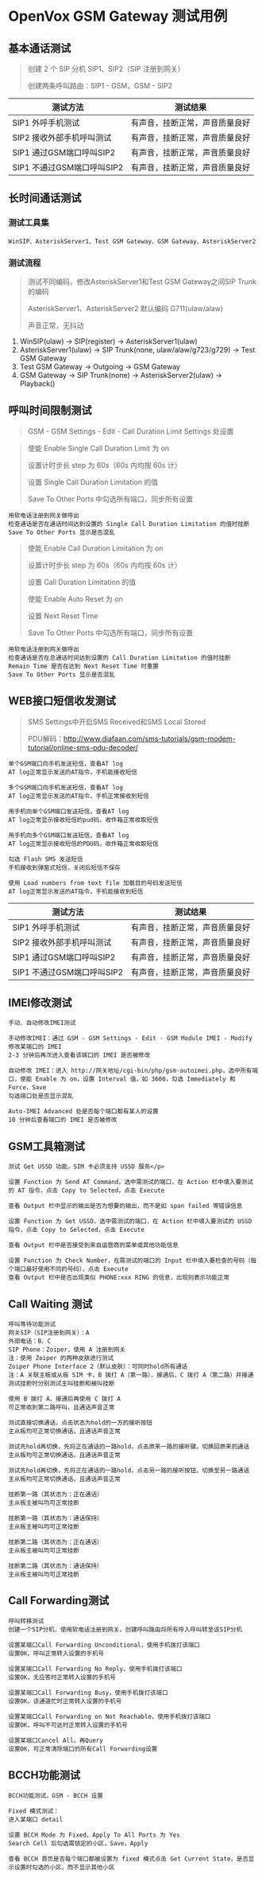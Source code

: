 # OpenVox GSM Gateway 测试用例

## 基本通话测试

> 创建 2 个 SIP 分机 SIP1、SIP2（SIP 注册到网关）
> 
> 创建两条呼叫路由：SIP1 - GSM，GSM - SIP2

| 测试方法					| 测试结果					 |
| ------------------------- | -------------------------- |
| SIP1 外呼手机测试			| 有声音，挂断正常，声音质量良好 |
| SIP2 接收外部手机呼叫测试	| 有声音，挂断正常，声音质量良好 |
| SIP1 通过GSM端口呼叫SIP2	| 有声音，挂断正常，声音质量良好 |
| SIP1 不通过GSM端口呼叫SIP2	| 有声音，挂断正常，声音质量良好 |

## 长时间通话测试

### 测试工具集

	WinSIP、AsteriskServer1、Test GSM Gateway、GSM Gateway、AsteriskServer2

### 测试流程

> 测试不同编码，修改AsteriskServer1和Test GSM Gateway之间SIP Trunk的编码
> 
> AsteriskServer1、AsteriskServer2 默认编码 G711(ulaw/alaw)
> 
> 声音正常，无抖动

1. WinSIP(ulaw) -> SIP(register) -> AsteriskServer1(ulaw)
2. AsteriskServer1(ulaw) -> SIP Trunk(none, ulaw/alaw/g723/g729) -> Test GSM Gateway
3. Test GSM Gateway -> Outgoing -> GSM Gateway
4. GSM Gateway -> SIP Trunk(none) -> AsteriskServer2(ulaw) -> Playback()

## 呼叫时间限制测试

> GSM - GSM Settings - Edit - Call Duration Limit Settings 处设置

> 使能 Enable Single Call Duration Limit 为 on
> 
> 设置计时步长 step 为 60s（60s 内均按 60s 计）
> 
> 设置 Single Call Duration Limitation 的值
> 
> Save To Other Ports 中勾选所有端口，同步所有设置

	用软电话注册到网关做呼出
	检查通话是否在通话时间达到设置的 Single Call Duration Limitation 的值时挂断
	Save To Other Ports 显示是否混乱

> 使能 Enable Call Duration Limitation 为 on
> 
> 设置计时步长 step 为 60s（60s 内均按 60s 计）
> 
> 设置 Call Duration Limitation 的值
> 
> 使能 Enable Auto Reset 为 on
> 
> 设置 Next Reset Time
> 
> Save To Other Ports 中勾选所有端口，同步所有设置

	用软电话注册到网关做呼出
	检查通话是否在总通话时间达到设置的 Call Duration Limitation 的值时挂断
	Remain Time 是否在达到 Next Reset Time 时重置
	Save To Other Ports 显示是否混乱

## WEB接口短信收发测试

> SMS Settings中开启SMS Received和SMS Local Stored
> 
> PDU解码：http://www.diafaan.com/sms-tutorials/gsm-modem-tutorial/online-sms-pdu-decoder/
	
	单个GSM端口向手机发送短信，查看AT log
	AT log正常显示发送的AT指令，手机能接收短信
	
	多个GSM端口向手机发送短信，查看AT log
	AT log正常显示发送的AT指令，手机正常接收到短信
	
	用手机向单个GSM端口发送短信，查看AT log
	AT log正常显示接收短信的pud码，收件箱正常收取短信
	
	用手机向多个GSM端口发送短信，查看AT log
	AT log正常显示接收短信的PDU码，收件箱正常收取短信
	
	勾选 Flash SMS 发送短信
	手机接收到弹窗式短信，关闭后短信不保存
	
	使用 Load numbers from text file 加载目的号码发送短信
	AT log正常显示发送的AT指令，手机能接收到短信


| 测试方法					| 测试结果					 |
| ------------------------- | -------------------------- |
| SIP1 外呼手机测试			| 有声音，挂断正常，声音质量良好 |
| SIP2 接收外部手机呼叫测试	| 有声音，挂断正常，声音质量良好 |
| SIP1 通过GSM端口呼叫SIP2	| 有声音，挂断正常，声音质量良好 |
| SIP1 不通过GSM端口呼叫SIP2	| 有声音，挂断正常，声音质量良好 |

## IMEI修改测试

	手动、自动修改IMEI测试
	
	手动修改IMEI：通过 GSM - GSM Settings - Edit - GSM Module IMEI - Modify 修改某端口的 IMEI
	2-3 分钟后再次进入查看该端口的 IMEI 是否被修改
	
	自动修改 IMEI：进入 http://网关地址/cgi-bin/php/gsm-autoimei.php，选中所有端口，使能 Enable 为 on，设置 Interval 值，如 3600，勾选 Immediately 和 Force，Save
	勾选端口处是否显示混乱
	
	Auto-IMEI Advanced 处是否每个端口都有某人的设置
	10 分钟后查看端口的 IMEI 是否被修改

## GSM工具箱测试

	测试 Get USSD 功能，SIM 卡必须支持 USSD 服务</p>

	设置 Function 为 Send AT Command，选中需测试的端口，在 Action 栏中填入要测试的 AT 指令，点击 Copy to Selected，点击 Execute
	
	查看 Output 栏中显示的输出是否为想要的输出，而不是如 span failed 等错误信息
	
	设置 Function 为 Get USSD，选中需测试的端口，在 Action 栏中填入要测试的 USSD 指令，点击 Copy to Selected，点击 Execute
	
	查看 Output 栏中是否接受到来自运营商的菜单或其他功能信息
	
	设置 Function 为 Check Number，在需测试的端口的 Input 栏中填入要检查的号码（每个端口最好使用不同的号码），点击 Execute
	查看 Output 栏中是否出现类似 PHONE:xxx RING 的信息，出现则表示功能正常

## Call Waiting 测试

	呼叫等待功能测试
	网关SIP（SIP注册到网关）：A
	外部电话：B、C
	SIP Phone：Zoiper，使用 A 注册到网关
	注：使用 Zoiper 的两种皮肤进行测试
	Zoiper Phone Interface 2（默认皮肤）：可同时hold所有通话
	注：A 关联主板或从板 SIM 卡，B 拨打 A（第一路），接通后，C 拨打 A（第二路）并接通
	测试挂断时分别测试主叫挂断和被叫挂断
	
	使用 B 拨打 A，接通后再使用 C 拨打 A
	可正常收到第二路呼叫，且通话声音正常
	
	测试直接切换通话，点击状态为hold的一方的接听按钮
	主从板均可正常切换通话，且通话声音正常
	
	测试先hold再切换，先将正在通话的一路hold，点击原来一路的接听键，切换回原来的通话
	主从板均可正常切换通话，且通话声音正常
	
	测试先hold再切换，先将正在通话的一路hold，点击另一路的接听按钮，切换至另一路通话
	主从板均可正常切换通话，且通话声音正常
	
	挂断第一路（其状态为：正在通话）
	主从板主被叫均可正常挂断
	
	挂断第一路（其状态为：通话保持）
	主从板主被叫均可正常挂断
	
	挂断第二路（其状态为：正在通话）
	主从板主被叫均可正常挂断
	
	挂断第二路（其状态为：通话保持）
	主从板主被叫均可正常挂断

## Call Forwarding测试

	呼叫转移测试
	创建一个SIP分机，使用软电话注册到网关，创建呼叫路由将所有呼入呼叫转至该SIP分机
	
	设置某端口Call Forwarding Unconditional，使用手机拨打该端口
	设置OK，呼叫正常转入设置的手机号
	
	设置某端口Call Forwarding No Reply，使用手机拨打该端口
	设置OK，无应答时正常转入设置的手机号
	
	设置某端口Call Forwarding Busy，使用手机拨打该端口
	设置OK，该通道忙时正常转入设置的手机号
	
	设置某端口Call Forwarding on Not Reachable，使用手机拨打该端口
	设置OK，呼叫不可达时正常转入设置的手机号
	
	设置某端口Cancel All，再Query
	设置OK，可正常清除端口的所有Call Forwarding设置

## BCCH功能测试

	BCCH功能测试，GSM - BCCH 设置
	
	Fixed 模式测试：
	进入某端口 detail
	
	设置 BCCH Mode 为 Fixed，Apply To All Ports 为 Yes
	Search Cell 后勾选需锁定的小区，Save，Apply
	
	查看 BCCH 首页是否每个端口都被设置为 fixed 模式点击 Get Current State，是否显示设置时勾选的小区，而不显示其他小区